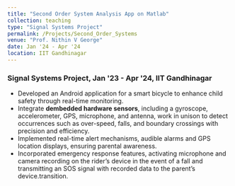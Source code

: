```yaml
---
title: "Second Order System Analysis App on Matlab"
collection: teaching
type: "Signal Systems Project"
permalink: /Projects/Second_Order_Systems
venue: "Prof. Nithin V George"
date: Jan '24 - Apr '24
location: IIT Gandhinagar
---
```



### Signal Systems Project, Jan '23 - Apr '24, IIT Gandhinagar

* Developed an Android application for a smart bicycle to enhance child safety through real-time monitoring.
* Integrate **dembedded hardware sensors**, including a gyroscope, accelerometer, GPS, microphone, and antenna, work in unison to detect occurrences such as over-speed, falls, and boundary crossings with precision and efficiency.
* Implemented real-time alert mechanisms, audible alarms and GPS location displays, ensuring parental awareness.
* Incorporated emergency response features, activating microphone and camera recording on the rider’s device in the event of a fall and transmitting an SOS signal with recorded data to the parent’s device.transition.

<!--Heading 1
======

Heading 2
======

Heading 3
======
-->